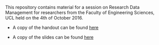 This repository contains material for a session on Research Data Management for researchers from the Faculty of Engineering Sciences, UCL held on the 4th of October 2016. 

* A copy of the handout can be found [here](https://github.com/davanstrien/ucl-research-data-management/tree/master/handout)

* A copy of the slides can be found [here](https://github.com/davanstrien/ucl-research-data-management/blob/master/slides/Pandoc-Beamer/RDM.md.slides.pdf)

